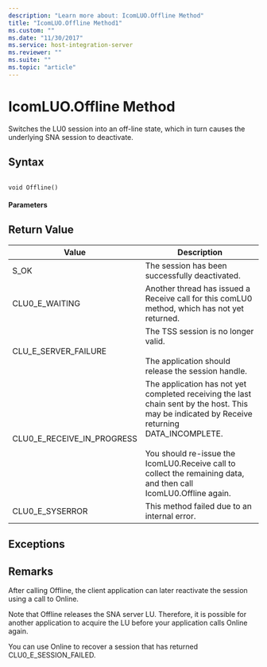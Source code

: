 ```yaml
---
description: "Learn more about: IcomLUO.Offline Method"
title: "IcomLUO.Offline Method1"
ms.custom: ""
ms.date: "11/30/2017"
ms.service: host-integration-server
ms.reviewer: ""
ms.suite: ""
ms.topic: "article"
---
```

# IcomLUO.Offline Method
Switches the LU0 session into an off-line state, which in turn causes the underlying SNA session to deactivate.  
  
## Syntax  
  
```  
  
void Offline()  
```  
  
#### Parameters  
  
## Return Value  
  
|Value|Description|  
|-----------|-----------------|  
|S_OK|The session has been successfully deactivated.|  
|CLU0_E_WAITING|Another thread has issued a Receive call for this comLU0 method, which has not yet returned.|  
|CLU_E_SERVER_FAILURE|The TSS session is no longer valid.<br /><br /> The application should release the session handle.|  
|CLU0_E_RECEIVE_IN_PROGRESS|The application has not yet completed receiving the last chain sent by the host. This may be indicated by Receive returning DATA_INCOMPLETE.<br /><br /> You should re-issue the IcomLU0.Receive call to collect the remaining data, and then call IcomLU0.Offline again.|  
|CLU0_E_SYSERROR|This method failed due to an internal error.|  
  
## Exceptions  
  
## Remarks  
 After calling Offline, the client application can later reactivate the session using a call to Online.  
  
 Note that Offline releases the SNA server LU. Therefore, it is possible for another application to acquire the LU before your application calls Online again.  
  
 You can use Online to recover a session that has returned CLU0_E_SESSION_FAILED.
